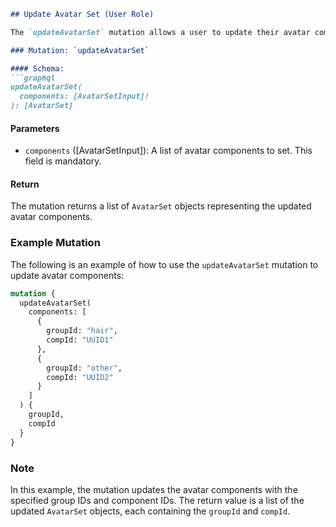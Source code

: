 ```markdown
## Update Avatar Set (User Role)

The `updateAvatarSet` mutation allows a user to update their avatar components. This mutation is called when the user clicks the ‘Save’ button in the dress-up modal.

### Mutation: `updateAvatarSet`

#### Schema:
```graphql
updateAvatarSet(
  components: [AvatarSetInput]!
): [AvatarSet]
```

#### Parameters

- `components` ([AvatarSetInput]): A list of avatar components to set. This field is mandatory.

#### Return

The mutation returns a list of `AvatarSet` objects representing the updated avatar components.

### Example Mutation

The following is an example of how to use the `updateAvatarSet` mutation to update avatar components:

```graphql
mutation {
  updateAvatarSet(
    components: [
      {
        groupId: "hair",
        compId: "UUID1"
      },
      {
        groupId: "other",
        compId: "UUID2"
      }
    ]
  ) {
    groupId,
    compId
  }
}
```

### Note

In this example, the mutation updates the avatar components with the specified group IDs and component IDs. The return value is a list of the updated `AvatarSet` objects, each containing the `groupId` and `compId`.